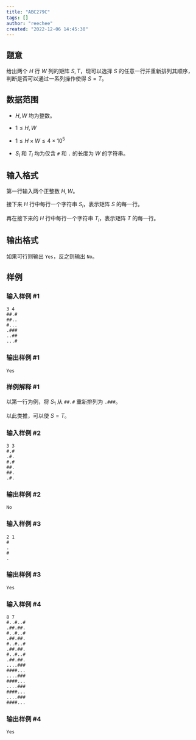 ```yaml
---
title: "ABC279C"
tags: []
author: "reechee"
created: "2022-12-06 14:45:30"
---
```


## 题意

给出两个 $H$ 行 $W$ 列的矩阵 $S,T$，现可以选择 $S$ 的任意一行并重新排列其顺序，判断是否可以通过一系列操作使得 $S=T$。

## 数据范围

- $H,W$ 均为整数。

- $1 \leq H,W$

- $1 \leq H \times W \leq 4 \times 10^5$

- $S_i$ 和 $T_i$ 均为仅含 `#` 和 `.` 的长度为 $W$ 的字符串。

## 输入格式

第一行输入两个正整数 $H,W$。

接下来 $H$ 行中每行一个字符串 $S_i$，表示矩阵 $S$ 的每一行。

再在接下来的 $H$ 行中每行一个字符串 $T_i$，表示矩阵 $T$ 的每一行。

## 输出格式

如果可行则输出 `Yes`，反之则输出 `No`。

## 样例

### 输入样例 #1

```
3 4
##.#
##..
#...
.###
..##
...#
```

### 输出样例 #1

```
Yes
```

### 样例解释 #1

以第一行为例，将 $S_1$ 从 `##.#` 重新排列为 `.###`。

以此类推，可以使 $S=T$。

### 输入样例 #2

```
3 3
#.#
.#.
#.#
##.
##.
.#.
```

### 输出样例 #2

```
No
```

### 输入样例 #3

```
2 1
#
.
#
.
```

### 输出样例 #3

```
Yes
```

### 输入样例 #4

```
8 7
#..#..#
.##.##.
#..#..#
.##.##.
#..#..#
.##.##.
#..#..#
.##.##.
....###
####...
....###
####...
....###
####...
....###
####...
```

### 输出样例 #4

```
Yes
```
